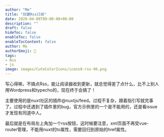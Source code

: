 ```yaml
---
author: "Me"
title: "创建Rss订阅"
date: 2020-04-08T00:00:00+08:00
description: ""
draft: false
hideToc: false
enableToc: false
enableTocContent: false
author: Me
authorEmoji: 🤖
tags: 
- Rss
- js
image: images/CuteColorIcons/icons8-rss-96.png
---
```

写心得嘛，不搞点Rss，能让阅读器收到更新，就总觉得差了点什么，比不上别人用Wordpress和typecho的，现在终于会搞了！

主要使用的是nuxt社区的插件@nuxtjs/feed。过程不复杂，跟着指引写就完事了。过程中还遇到了插件里的bug，官方示例里的一个是不能用的，还是看issue才发现有同道中人。

最后就是在布局左上角加一个rss按钮，这时候要注意，xml页面不再受vue-router管理，不能用nuxt的to属性，需要回归到原始的href属性。